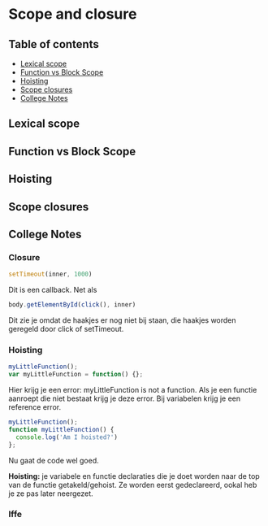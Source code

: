 # Scope and closure

## Table of contents
- [Lexical scope](#lexical-scope)
- [Function vs Block Scope](#function-vs-block-scope)
- [Hoisting](#hoisting)
- [Scope closures](#scope-closures)
- [College Notes](#college-notes)

## Lexical scope

## Function vs Block Scope

## Hoisting

## Scope closures

## College Notes

### Closure
```javascript
setTimeout(inner, 1000)
```
Dit is een callback. Net als
```javascript
body.getElementById(click(), inner)
```
Dit zie je omdat de haakjes er nog niet bij staan, die haakjes worden geregeld door click of setTimeout.

### Hoisting

``` javascript
myLittleFunction();
var myLittleFunction = function() {};
```
Hier krijg je een error: myLittleFunction is not a function. Als je een functie aanroept die niet bestaat krijg je deze error. Bij variabelen krijg je een reference error. 

``` javascript
myLittleFunction();
function myLittleFunction() {
  console.log('Am I hoisted?')
};
```

Nu gaat de code wel goed.

**Hoisting:** je variabele en functie declaraties die je doet worden naar de top van de functie getakeld/gehoist. Ze worden eerst gedeclareerd, ookal heb je ze pas later neergezet.

### Iffe

